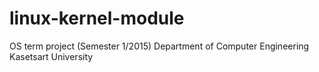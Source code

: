# linux-kernel-module
OS term project (Semester 1/2015)
Department of Computer Engineering Kasetsart University
